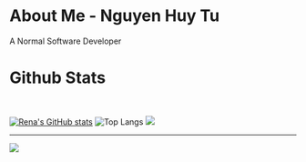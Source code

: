 # About Me - Nguyen Huy Tu

A Normal Software Developer


# Github Stats

<br/>

[![Rena's GitHub stats](https://github-readme-stats.vercel.app/api?username=renadayne&show_icons=true&theme=radical)](https://github.com/renadayne/github-readme-stats)
![Top Langs](https://github-readme-stats.vercel.app/api/top-langs/?username=renadayne&hide_progress=true&show_icons=true&theme=radical)
![](https://github-readme-streak-stats.herokuapp.com/?user=renadayne&theme=radical&hide_border=false)<br/>
</p>

---
[![](https://visitcount.itsvg.in/api?id=renadayne&icon=7&color=9)](https://visitcount.itsvg.in)
